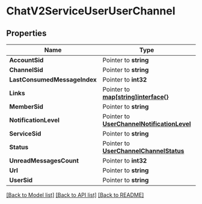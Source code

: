 # ChatV2ServiceUserUserChannel

## Properties
Name | Type | Notes
------------ | ------------- | -------------
**AccountSid** | Pointer to **string** | [optional] 
**ChannelSid** | Pointer to **string** | [optional] 
**LastConsumedMessageIndex** | Pointer to **int32** | [optional] 
**Links** | Pointer to [**map[string]interface{}**](.md) | [optional] 
**MemberSid** | Pointer to **string** | [optional] 
**NotificationLevel** | Pointer to [**UserChannelNotificationLevel**](user_channel_notification_level.md) | [optional] 
**ServiceSid** | Pointer to **string** | [optional] 
**Status** | Pointer to [**UserChannelChannelStatus**](user_channel_channel_status.md) | [optional] 
**UnreadMessagesCount** | Pointer to **int32** | [optional] 
**Url** | Pointer to **string** | [optional] 
**UserSid** | Pointer to **string** | [optional] 

[[Back to Model list]](../README.md#documentation-for-models) [[Back to API list]](../README.md#documentation-for-api-endpoints) [[Back to README]](../README.md)


